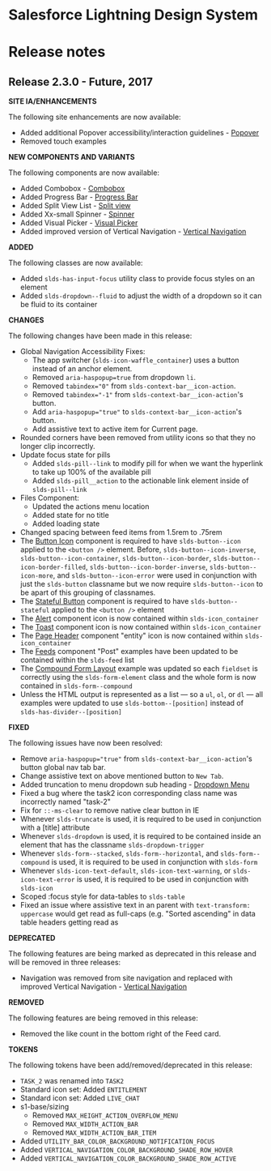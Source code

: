 # Salesforce Lightning Design System
# Release notes

<!-- Release notes authoring guidelines: http://keepachangelog.com/ -->

## Release 2.3.0 - Future, 2017

**SITE IA/ENHANCEMENTS**

The following site enhancements are now available:

- Added additional Popover accessibility/interaction guidelines - [Popover](/components/popovers/#overview)
- Removed touch examples

**NEW COMPONENTS AND VARIANTS**

The following components are now available:

- Added Combobox - [Combobox](/components/combobox)
- Added Progress Bar - [Progress Bar](/components/progress-bar)
- Added Split View List - [Split view](/components/split-view)
- Added Xx-small Spinner - [Spinner](/components/spinners/#flavor-sizes-xx-small)
- Added Visual Picker - [Visual Picker](/components/visual-picker)
- Added improved version of Vertical Navigation - [Vertical Navigation](/components/vertical-navigation/)

**ADDED**

The following classes are now available:

- Added `slds-has-input-focus` utility class to provide focus styles on an element
- Added `slds-dropdown--fluid` to adjust the width of a dropdown so it can be fluid to its container

**CHANGES**

The following changes have been made in this release:

- Global Navigation Accessibility Fixes:
  - The app switcher (`slds-icon-waffle_container`) uses a button instead of
    an anchor element.
  - Removed `aria-haspopup=true` from dropdown `li`.
  - Removed `tabindex="0"` from `slds-context-bar__icon-action`.
  - Removed `tabindex="-1"` from `slds-context-bar__icon-action`'s button.
  - Add `aria-haspopup="true"` to `slds-context-bar__icon-action`'s button.
  - Add assistive text to active item for Current page.
- Rounded corners have been removed from utility icons so that they no longer
  clip incorrectly.
- Update focus state for pills
  - Added `slds-pill--link` to modify pill for when we want the hyperlink to take up 100% of the available pill
  - Added `slds-pill__action` to the actionable link element inside of `slds-pill--link`
- Files Component:
  - Updated the actions menu location
  - Added state for no title
  - Added loading state
- Changed spacing between feed items from 1.5rem to .75rem
- The [Button Icon](/components/button-icons/) component is required to have `slds-button--icon` applied to the `<button />` element. Before, `slds-button--icon-inverse`, `slds-button--icon-container`, `slds-button--icon-border`, `slds-button--icon-border-filled`, `slds-button--icon-border-inverse`, `slds-button--icon-more`, and `slds-button--icon-error` were used in conjunction with just the `slds-button` classname but we now require `slds-button--icon` to be apart of this grouping of classnames.
- The [Stateful Button](/components/buttons#flavor-stateful) component is required to have `slds-button--stateful` applied to the `<button />` element
- The [Alert](/components/avatar/) component icon is now contained within `slds-icon_container`
- The [Toast](/components/toast/) component icon is now contained within `slds-icon_container`
- The [Page Header](/components/page-headers) component "entity" icon is now contained within `slds-icon_container`
- The [Feeds](/components/feeds/) component "Post" examples have been updated to be contained within the `slds-feed` list
- The [Compound Form Layout](/components/form-layout/#flavor-compound) example was updated so each `fieldset` is correctly using the `slds-form-element` class and the whole form is now contained in `slds-form--compound`
- Unless the HTML output is represented as a list — so a `ul`, `ol`, or `dl` — all examples were updated to use `slds-bottom--[position]` instead of `slds-has-divider--[position]`

**FIXED**

The following issues have now been resolved:

- Remove `aria-haspopup="true"` from `slds-context-bar__icon-action`'s button
  global nav tab bar.
- Change assistive text on above mentioned button to `New Tab`.
- Added truncation to menu dropdown sub heading - [Dropdown Menu](components/menus/#flavor-dropdown-dropdown-menu-header)
- Fixed a bug where the task2 icon corresponding class name was incorrectly named "task-2"
- Fix for `::-ms-clear` to remove native clear button in IE
- Whenever `slds-truncate` is used, it is required to be used in conjunction with a [title] attribute
- Whenever `slds-dropdown` is used, it is required to be contained inside an element that has the classname `slds-dropdown-trigger`
- Whenever `slds-form--stacked`, `slds-form--horizontal`, and `slds-form--compound` is used, it is required to be used in conjunction with `slds-form`
- Whenever `slds-icon-text-default`, `slds-icon-text-warning`, or `slds-icon-text-error` is used, it is required to be used in conjunction with `slds-icon`
- Scoped :focus style for data-tables to `slds-table`
- Fixed an issue where assistive text in an parent with `text-transform: uppercase` would get read as full-caps (e.g. "Sorted ascending" in data table headers getting read as

**DEPRECATED**

The following features are being marked as deprecated in this release and will be removed in three releases:

- Navigation was removed from site navigation and replaced with improved Vertical Navigation - [Vertical Navigation](/components/vertical-navigation/)

**REMOVED**

The following features are being removed in this release:

- Removed the like count in the bottom right of the Feed card.

**TOKENS**

The following tokens have been add/removed/deprecated in this release:

- `TASK_2` was renamed into `TASK2`
- Standard icon set: Added `ENTITLEMENT`
- Standard icon set: Added `LIVE_CHAT`
- s1-base/sizing
  - Removed `MAX_HEIGHT_ACTION_OVERFLOW_MENU`
  - Removed `MAX_WIDTH_ACTION_BAR`
  - Removed `MAX_WIDTH_ACTION_BAR_ITEM`
- Added `UTILITY_BAR_COLOR_BACKGROUND_NOTIFICATION_FOCUS`
- Added `VERTICAL_NAVIGATION_COLOR_BACKGROUND_SHADE_ROW_HOVER`
- Added `VERTICAL_NAVIGATION_COLOR_BACKGROUND_SHADE_ROW_ACTIVE`
